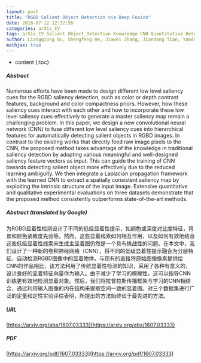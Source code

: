 ```yaml
---
layout: post
title: "RGBD Salient Object Detection via Deep Fusion"
date: 2016-07-12 12:32:56
categories: arXiv_CV
tags: arXiv_CV Salient Object_Detection Knowledge CNN Quantitative Detection
author: Liangqiong Qu, Shengfeng He, Jiawei Zhang, Jiandong Tian, Yandong Tang, Qingxiong Yang
mathjax: true
---
```


* content
{:toc}

##### Abstract
Numerous efforts have been made to design different low level saliency cues for the RGBD saliency detection, such as color or depth contrast features, background and color compactness priors. However, how these saliency cues interact with each other and how to incorporate these low level saliency cues effectively to generate a master saliency map remain a challenging problem. In this paper, we design a new convolutional neural network (CNN) to fuse different low level saliency cues into hierarchical features for automatically detecting salient objects in RGBD images. In contrast to the existing works that directly feed raw image pixels to the CNN, the proposed method takes advantage of the knowledge in traditional saliency detection by adopting various meaningful and well-designed saliency feature vectors as input. This can guide the training of CNN towards detecting salient object more effectively due to the reduced learning ambiguity. We then integrate a Laplacian propagation framework with the learned CNN to extract a spatially consistent saliency map by exploiting the intrinsic structure of the input image. Extensive quantitative and qualitative experimental evaluations on three datasets demonstrate that the proposed method consistently outperforms state-of-the-art methods.

##### Abstract (translated by Google)
为RGBD显着性检测设计了不同的低级显着性提示，如颜色或深度对比度特征，背景和颜色紧致度先验等。然而，这些显着线索如何相互作用，以及如何有效地结合这些低级显着性线索来生成主显着图仍然是一个具有挑战性的问题。在本文中，我们设计了一种新的卷积神经网络（CNN），将不同的低级显着性提示融合为分层特征，自动检测RGBD图像中的显着物体。与现有的直接将原始图像像素提供给CNN的作品相比，该方法利用了传统显着性检测的知识，采用了各种有意义的，设计良好的显着特征向量作为输入。由于减少了学习的模糊性，这可以指导CNN训练更有效地检测显着对象。然后，我们将拉普拉斯传播框架与学习的CNN相结合，通过利用输入图像的内在结构来提取空间一致的显着图。对三个数据集进行广泛的定量和定性实验评估表明，所提出的方法始终优于最先进的方法。

##### URL
[https://arxiv.org/abs/1607.03333](https://arxiv.org/abs/1607.03333)

##### PDF
[https://arxiv.org/pdf/1607.03333](https://arxiv.org/pdf/1607.03333)

